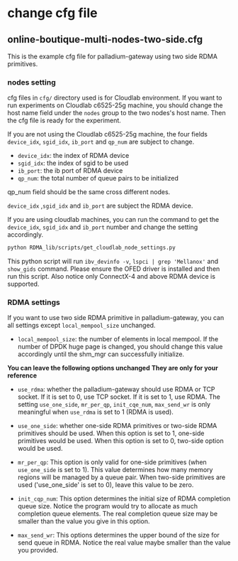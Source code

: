 # change cfg file

## online-boutique-multi-nodes-two-side.cfg

This is the example cfg file for palladium-gateway using two side RDMA primitives.

### nodes setting

cfg files in `cfg/` directory used is for Cloudlab environment.
If you want to run experiments on Cloudlab c6525-25g machine, you should change the host name field under the `nodes` group to the two nodes's host name.
Then the cfg file is ready for the experiment.

If you are not using the Cloudlab c6525-25g machine, the four fields `device_idx`, `sgid_idx`, `ib_port` and `qp_num` are subject to change.

- `device_idx`: the index of RDMA device
- `sgid_idx`: the index of sgid to be used
- `ib_port`: the ib port of RDMA device
- `qp_num`: the total number of queue pairs to be initialized

qp_num field should be the same cross different nodes.

`device_idx` ,`sgid_idx` and `ib_port` are subject the RDMA device.

If you are using cloudlab machines, you can run the command to get the `device_idx`, `sgid_idx` and `ib_port` number and change the setting accordingly.

```bash
python RDMA_lib/scripts/get_cloudlab_node_settings.py
```

This python script will run `ibv_devinfo -v`, `lspci | grep 'Mellanox'` and `show_gids` command.
Please ensure the OFED driver is installed and then run this script.
Also notice only ConnectX-4 and above RDMA device is supported.

### RDMA settings

If you want to use two side RDMA primitive in palladium-gateway, you can all settings except `local_mempool_size` unchanged.

- `local_mempool_size`: the number of elements in local mempool.
If the number of DPDK huge page is changed, you should change this value accordingly until the shm_mgr can successfully initialize.

**You can leave the following options unchanged**
**They are only for your reference**

- `use_rdma`: whether the palladium-gateway should use RDMA or TCP socket. If it is set to 0, use TCP socket. If it is set to 1, use RDMA. The setting `use_one_side`, `mr_per_qp`, `init_cqe_num`, `max_send_wr` is only meaningful when `use_rdma` is set to 1 (RDMA is used).

- `use_one_side`: whether one-side RDMA primitives or two-side RDMA primitives should be used. When this option is set to 1, one-side primitives would be used. When this option is set to 0, two-side option would be used.

- `mr_per_qp`: This option is only valid for one-side primitives (when `use_one_side` is set to 1). This value determines how many memory regions will be managed by a queue pair. When two-side primitives are used ('use_one_side' is set to 0), leave this value to be zero.

- `init_cqp_num`: This option determines the initial size of RDMA completion queue size. Notice the program would try to allocate as much completion queue elements. The real completion queue size may be smaller than the value you give in this option.

- `max_send_wr`: This options determines the upper bound of the size for send queue in RDMA. Notice the real value maybe smaller than the value you provided.

